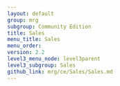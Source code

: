 ```yaml
---
layout: default
group: mrg
subgroup: Community Edition
title: Sales
menu_title: Sales
menu_order:
version: 2.2
level3_menu_node: level3parent
level3_subgroup: Sales
github_link: mrg/ce/Sales/Sales.md
---
```

